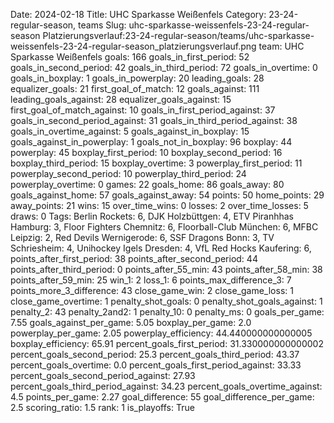 Date: 2024-02-18
Title: UHC Sparkasse Weißenfels
Category: 23-24-regular-season, teams
Slug: uhc-sparkasse-weissenfels-23-24-regular-season
Platzierungsverlauf:23-24-regular-season/teams/uhc-sparkasse-weissenfels-23-24-regular-season_platzierungsverlauf.png
team: UHC Sparkasse Weißenfels
goals: 166
goals_in_first_period: 52
goals_in_second_period: 42
goals_in_third_period: 72
goals_in_overtime: 0
goals_in_boxplay: 1
goals_in_powerplay: 20
leading_goals: 28
equalizer_goals: 21
first_goal_of_match: 12
goals_against: 111
leading_goals_against: 28
equalizer_goals_against: 15
first_goal_of_match_against: 10
goals_in_first_period_against: 37
goals_in_second_period_against: 31
goals_in_third_period_against: 38
goals_in_overtime_against: 5
goals_against_in_boxplay: 15
goals_against_in_powerplay: 1
goals_not_in_boxplay: 96
boxplay: 44
powerplay: 45
boxplay_first_period: 10
boxplay_second_period: 16
boxplay_third_period: 15
boxplay_overtime: 3
powerplay_first_period: 11
powerplay_second_period: 10
powerplay_third_period: 24
powerplay_overtime: 0
games: 22
goals_home: 86
goals_away: 80
goals_against_home: 57
goals_against_away: 54
points: 50
home_points: 29
away_points: 21
wins: 15
over_time_wins: 0
losses: 2
over_time_losses: 5
draws: 0
Tags:  Berlin Rockets: 6,  DJK Holzbüttgen: 4,  ETV Piranhhas Hamburg: 3,  Floor Fighters Chemnitz: 6,  Floorball-Club München: 6,  MFBC Leipzig: 2,  Red Devils Wernigerode: 6,  SSF Dragons Bonn: 3,  TV Schriesheim: 4,  Unihockey Igels Dresden: 4,  VfL Red Hocks Kaufering: 6,
points_after_first_period: 38
points_after_second_period: 44
points_after_third_period: 0
points_after_55_min: 43
points_after_58_min: 38
points_after_59_min: 25
win_1: 2
loss_1: 6
points_max_difference_3: 7
points_more_3_difference: 43
close_game_win: 2
close_game_loss: 1
close_game_overtime: 1
penalty_shot_goals: 0
penalty_shot_goals_against: 1
penalty_2: 43
penalty_2and2: 1
penalty_10: 0
penalty_ms: 0
goals_per_game: 7.55
goals_against_per_game: 5.05
boxplay_per_game: 2.0
powerplay_per_game: 2.05
powerplay_efficiency: 44.440000000000005
boxplay_efficiency: 65.91
percent_goals_first_period: 31.330000000000002
percent_goals_second_period: 25.3
percent_goals_third_period: 43.37
percent_goals_overtime: 0.0
percent_goals_first_period_against: 33.33
percent_goals_second_period_against: 27.93
percent_goals_third_period_against: 34.23
percent_goals_overtime_against: 4.5
points_per_game: 2.27
goal_difference: 55
goal_difference_per_game: 2.5
scoring_ratio: 1.5
rank: 1
is_playoffs: True

